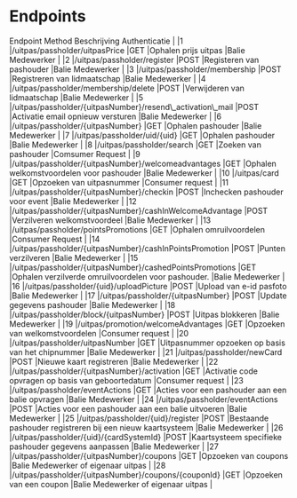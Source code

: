 ---
---

# Endpoints

<thead><th></th> <th>Endpoint</th> <th>Method</th> <th>Beschrijving</th> <th>Authenticatie</th> |  
</thead> |1 |/uitpas/passholder/uitpasPrice |GET |Ophalen prijs uitpas |Balie Medewerker |  
 |2 |/uitpas/passholder/register |POST |Registeren van pashouder |Balie Medewerker |  
 |3 |/uitpas/passholder/membership |POST |Registreren van lidmaatschap |Balie Medewerker |  
 |4 |/uitpas/passholder/membership/delete |POST |Verwijderen van lidmaatschap |Balie Medewerker |  
 |5 |/uitpas/passholder/{uitpasNumber}/resend\_activation\_mail |POST |Activatie email opnieuw versturen |Balie Medewerker |  
 |6 |/uitpas/passholder/{uitpasNumber} |GET |Ophalen pashouder |Balie Medewerker |  
 |7 |/uitpas/passholder/uid/{uid} |GET |Ophalen pashouder |Balie Medewerker |  
 |8 |/uitpas/passholder/search |GET |Zoeken van pashouder |Comsumer Request |  
 |9 |/uitpas/passholder/{uitpasNumber}/welcomeadvantages |GET |Ophalen welkomstvoordelen voor pashouder |Balie Medewerker |  
 |10 |/uitpas/card |GET |Opzoeken van uitpasnummer |Consumer request |  
 |11 |/uitpas/passholder/{uitpasNumber}/checkin |POST |Inchecken pashouder voor event |Balie Medewerker |  
 |12 |/uitpas/passholder/{uitpasNumber}/cashInWelcomeAdvantage |POST |Verzilveren welkomstvoordeel |Balie Medewerker |  
 |13 |/uitpas/passholder/pointsPromotions |GET |Ophalen omruilvoordelen |Consumer Request |  
 |14 |/uitpas/passholder/{uitpasNumber}/cashInPointsPromotion |POST |Punten verzilveren |Balie Medewerker |  
 |15 |/uitpas/passholder/{uitpasNumber}/cashedPointsPromotions |GET |Ophalen verzilverde omruilvoordelen voor pashouder. |Balie Medewerker |  
 |16 |/uitpas/passholder/{uid}/uploadPicture |POST |Upload van e-id pasfoto |Balie Medewerker |  
 |17 |/uitpas/passholder/{uitpasNumber} |POST |Update gegevens pashouder |Balie Medewerker |  
 |18 |/uitpas/passholder/block/{uitpasNumber} |POST |Uitpas blokkeren |Balie Medewerker |  
 |19 |/uitpas/promotion/welcomeAdvantages |GET |Opzoeken van welkomstvoordelen |Consumer request |  
 |20 |/uitpas/passholder/uitpasNumber |GET |Uitpasnummer opzoeken op basis van het chipnummer |Balie Medewerker |  
 |21 |/uitpas/passholder/newCard |POST |Nieuwe kaart registreren |Balie Medewerker |  
 |22 |/uitpas/passholder/{uitpasNumber}/activation |GET |Activatie code opvragen op basis van geboortedatum |Consumer request |  
 |23 |/uitpas/passholder/eventActions |GET |Acties voor een pashouder aan een balie opvragen |Balie Medewerker |  
 |24 |/uitpas/passholder/eventActions |POST |Acties voor een pashouder aan een balie uitvoeren |Balie Medewerker |  
 |25 |/uitpas/passholder/{uid}/register |POST |Bestaande pashouder registreren bij een nieuw kaartsysteem |Balie Medewerker |  
 |26 |/uitpas/passholder/{uid}/{cardSystemId} |POST |Kaartsysteem specifieke pashouder gegevens aanpassen |Balie Medewerker |  
 |27 |/uitpas/passholder/{uitpasNumber}/coupons |GET |Opzoeken van coupons |Balie Medewerker of eigenaar uitpas |  
 |28 |/uitpas/passholder/{uitpasNumber}/coupons/{couponId} |GET |Opzoeken van een coupon |Balie Medewerker of eigenaar uitpas |  